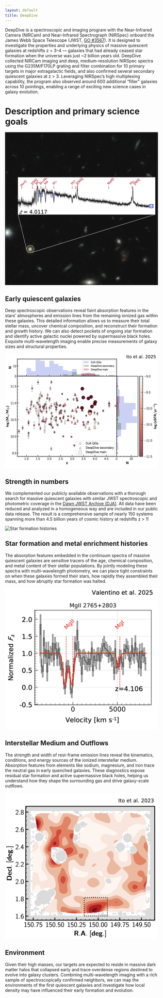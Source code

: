```yaml
---
layout: default
title: DeepDive
---
```


<!-- # DeepDive -->

DeepDive is a spectroscopic and imaging program with the Near-Infrared Camera (NIRCam) and Near-Infrared Spectrograph (NIRSpec) onboard the James Webb Space Telescope (JWST, [GO #3567](https://www.stsci.edu/jwst/science-execution/program-information?id=3567)). It is designed to investigate the properties and underlying physics of massive quiescent galaxies at redshifts z = 3–4 — galaxies that had already ceased star formation when the universe was just ~2 billion years old. DeepDive collected NIRCam imaging and deep, medium-resolution NIRSpec spectra using the G235M/F170LP grating and filter combination for 10 primary targets in major extragalactic fields, and also confirmed several secondary quiescent galaxies at z > 3. Leveraging NIRSpec’s high multiplexing capability, the program also observed around 600 additional “filler” galaxies across 10 pointings, enabling a range of exciting new science cases in galaxy evolution.

# Description and primary science goals

<div class="science-section">
  <div class="science-row">
    <img src="images/website_sxds_27434.png" alt="Quiescent Galaxies">
    <div>
      <h2>Early quiescent galaxies</h2>
      <p>Deep spectroscopic observations reveal faint absorption features in the stars’ atmospheres and emission lines from the remaining ionized gas within these galaxies. This detailed information allows us to measure their total stellar mass, uncover chemical composition, and reconstruct their formation and growth history. We can also detect pockets of ongoing star formation and identify active galactic nuclei powered by supermassive black holes. Exquisite multi-wavelength imaging enable precise measurements of galaxy sizes and structural properties.</p>
    </div>
  </div>

<div class="science-row reverse">
  <img src="images/statistics.jpg" alt="Strength in numbers">
  <div>
    <h2>Strength in numbers</h2>
    <p>We complemented our publicly available observations with a thorough search for massive quiescent galaxies with similar JWST spectroscopic and photometric coverage in the 
      <a href="https://dawn-cph.github.io/dja/index.html" target="_blank" rel="noopener noreferrer">Dawn JWST Archive (DJA)</a>. 
      All data have been reduced and analyzed in a homogeneous way and are included in our public data release. 
      The result is a comprehensive sample of nearly 150 systems spanning more than 4.5 billion years of cosmic history at redshifts z > 1!
    </p>
  </div>
</div>

  <div class="science-row">
    <img src="/images/sfhs.jpg" alt="Star formation histories">
    <div>
      <h2>Star formation and metal enrichment histories</h2>
      <p>The absorption features embedded in the continuum spectra of massive quiescent galaxies are sensitive tracers of the age, chemical composition, and metal content of their stellar populations. By jointly modeling these spectra with multi-wavelength photometry, we can place tight constraints on when these galaxies formed their stars, how rapidly they assembled their mass, and how abruptly star formation was halted.</p>
    </div>
  </div>

 <div class="science-row reverse">
  <img src="images/ism_outflows.png" alt="Interstellar medium and outflows">
  <div>
    <h2>Interstellar Medium and Outflows</h2>
    <p>
    The strength and width of rest-frame emission lines reveal the kinematics, conditions, and energy sources of the ionized interstellar medium. Absorption features from elements like sodium, magnesium, and iron trace the neutral gas in early quenched galaxies. These diagnostics expose residual star formation and active supermassive black holes, helping us understand how they shape the surrounding gas and drive galaxy-scale outflows.
    </p>
  </div>
</div>

  <div class="science-row">
    <img src="images/environment.jpg" alt="Environment">
    <div>
      <h2>Environment</h2>
      <p>Given their high masses, our targets are expected to reside in massive dark matter halos that collapsed early and trace overdense regions destined to evolve into galaxy clusters. Combining multi-wavelength imaging with a rich sample of spectroscopically confirmed neighbors, we can map the environments of the first quiescent galaxies and investigate how local density may have influenced their early formation and evolution.</p>
    </div>
  </div>

</div>
